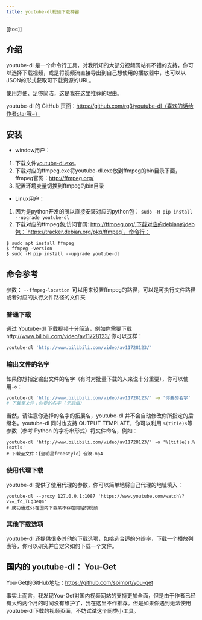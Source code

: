 ```yaml
---
title: youtube-dl视频下载神器
---
```


<ClientOnly>
  <in-article-adsense
    ins-style="display:block; text-align:center;"
    data-ad-slot="7727965566"
  />
</ClientOnly>

[[toc]]

## 介绍
youtube-dl 是一个命令行工具，对我所知的大部分视频网站有不错的支持，你可以选择下载视频，或是将视频流直接导出到自己想使用的播放器中，也可以以JSON的形式获取可下载资源的URL。

使用方便、足够简洁，这是我在这里推荐的理由。

youtube-dl 的 GitHub 页面：https://github.com/rg3/youtube-dl（喜欢的话给作者star哦~）

## 安装

- window用户：
1. 下载文件[youtube-dl.exe](https://yt-dl.org/latest/youtube-dl.exe)。
2. 下载对应的ffmpeg.exe将youtube-dl.exe放到ffmpeg的bin目录下面，ffmpeg官网：http://ffmpeg.org/
3. 配置环境变量切换到ffmpeg的bin目录

- Linux用户：
1. 因为是python开发的所以直接安装对应的python包： `sudo -H pip install --upgrade youtube-dl`
2. 下载对应的ffmpeg包,访问官网: http://ffmpeg.org/,下载对应的debian的deb包：`https://tracker.debian.org/pkg/ffmpeg`，命令行：
```shell
$ sudo apt install ffmpeg
$ ffmpeg -version
$ sudo -H pip install --upgrade youtube-dl

```

## 命令参考

参数： `--ffmpeg-location `可以用来设置ffmpeg的路径，可以是可执行文件路径或者对应的执行文件路径的文件夹

###  普通下载

通过 Youtube-dl 下载视频十分简洁，例如你需要下载http://www.bilibili.com/video/av11728123/ 你可以这样：
```sh
youtube-dl 'http://www.bilibili.com/video/av11728123/'
```

### 输出文件的名字
如果你想指定输出文件的名字（有时对批量下载的人来说十分重要），你可以使用`-o`：
```sh
youtube-dl 'http://www.bilibili.com/video/av11728123/' -o '你要的名字'
# 下载至文件：你要的名字 (无后缀)
```
当然，请注意你选择的名字的拓展名，youtube-dl 并不会自动修改你所指定的后缀名。youtube-dl 同时也支持 OUTPUT TEMPLATE，你可以利用 `%(title)s`等参数（参考 Python 的字符串形式）将文件命名，例如：
```shell
youtube-dl 'http://www.bilibili.com/video/av11728123/' -o '%(title)s.%(ext)s'
# 下载至文件：【全明星freestyle】音浪.mp4
```

### 使用代理下载
youtube-dl 提供了使用代理的参数，你可以简单地将自己代理的地址填入：
```shell
youtube-dl --proxy 127.0.0.1:1087 'https://www.youtube.com/watch\?v\=_fc_TLg3eQ4'
# 成功通过ss在国内下载某不存在网站的视频
```
### 其他下载选项
youtube-dl 还提供很多其他的下载选项，如挑选合适的分辨率，下载一个播放列表等，你可以研究并自定义如何下载一个文件。

## 国内的 youtube-dl： You-Get

You-Get的GitHub地址：https://github.com/soimort/you-get

事实上而言，我发现You-Get对国内视频网站的支持更加全面，但是由于作者已经有大约两个月的时间没有维护了，我在这里不作推荐。但是如果你遇到无法使用youtube-dl下载的视频页面，不妨试试这个同类小工具。
